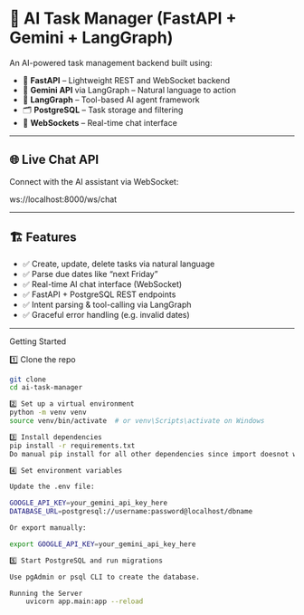 # 🧠 AI Task Manager (FastAPI + Gemini + LangGraph)

An AI-powered task management backend built using:

- 🧪 **FastAPI** – Lightweight REST and WebSocket backend
- 🧠 **Gemini API** via LangGraph – Natural language to action
- 🧰 **LangGraph** – Tool-based AI agent framework
- 🗂️ **PostgreSQL** – Task storage and filtering
- 🔌 **WebSockets** – Real-time chat interface

---

## 🌐 Live Chat API

Connect with the AI assistant via WebSocket:

ws://localhost:8000/ws/chat


---

## 🏗️ Features

- ✅ Create, update, delete tasks via natural language
- ✅ Parse due dates like “next Friday”
- ✅ Real-time AI chat interface (WebSocket)
- ✅ FastAPI + PostgreSQL REST endpoints
- ✅ Intent parsing & tool-calling via LangGraph
- ✅ Graceful error handling (e.g. invalid dates)

---

Getting Started

1️⃣ Clone the repo

```bash
git clone 
cd ai-task-manager

2️⃣ Set up a virtual environment
python -m venv venv
source venv/bin/activate  # or venv\Scripts\activate on Windows

3️⃣ Install dependencies
pip install -r requirements.txt
Do manual pip install for all other dependencies since import doesnot work even after adding it to requirements.txt

4️⃣ Set environment variables

Update the .env file:

GOOGLE_API_KEY=your_gemini_api_key_here
DATABASE_URL=postgresql://username:password@localhost/dbname

Or export manually:

export GOOGLE_API_KEY=your_gemini_api_key_here

5️⃣ Start PostgreSQL and run migrations

Use pgAdmin or psql CLI to create the database.

Running the Server
    uvicorn app.main:app --reload

